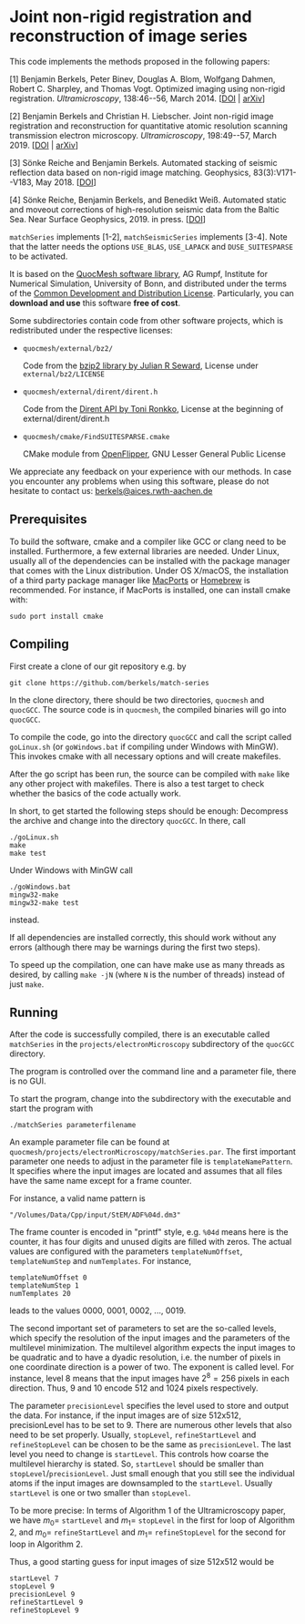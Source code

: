 # Joint non-rigid registration and reconstruction of image series

This code implements the methods proposed in the following papers:

[1] Benjamin Berkels, Peter Binev, Douglas A. Blom, Wolfgang Dahmen, Robert C. Sharpley, and Thomas Vogt. Optimized imaging using non-rigid registration. *Ultramicroscopy*, 138:46--56, March 2014. [[DOI](https://dx.doi.org/10.1016/j.ultramic.2013.11.007) | [arXiv](https://arxiv.org/abs/1403.6774)]

[2] Benjamin Berkels and Christian H. Liebscher. Joint non-rigid image registration and reconstruction for quantitative atomic resolution scanning transmission electron microscopy. *Ultramicroscopy*, 198:49--57, March 2019. [[DOI](https://dx.doi.org/10.1016/j.ultramic.2018.12.016) | [arXiv](https://arxiv.org/abs/1901.01709)]

[3] Sönke Reiche and Benjamin Berkels. Automated stacking of seismic reflection data based on non-rigid image matching. Geophysics, 83(3):V171--V183, May 2018. [[DOI](http://dx.doi.org/10.1190/geo2017-0189.1)]

[4] Sönke Reiche, Benjamin Berkels, and Benedikt Weiß. Automated static and moveout corrections of high-resolution seismic data from the Baltic Sea. Near Surface Geophysics, 2019. in press. [[DOI](http://dx.doi.org/10.1002/nsg.12068)]

`matchSeries` implements [1-2], `matchSeismicSeries` implements [3-4]. Note that the latter needs the options `USE_BLAS`, `USE_LAPACK` and `DUSE_SUITESPARSE` to be activated.

It is based on the [QuocMesh software library](https://archive.ins.uni-bonn.de/numod.ins.uni-bonn.de/software/quocmesh/index.html), AG Rumpf, Institute for Numerical Simulation, University of Bonn, and distributed under the terms of the [Common Development and Distribution License](LICENSE.txt). Particularly, you can **download and use** this software **free of cost**.

Some subdirectories contain code from other software projects, which is redistributed under the respective licenses:

* `quocmesh/external/bz2/`

  Code from the [bzip2 library by Julian R Seward](http://www.bzip.org/), License under `external/bz2/LICENSE`

* `quocmesh/external/dirent/dirent.h`

  Code from the [Dirent API by Toni Ronkko](https://github.com/tronkko/dirent), License at the beginning of external/dirent/dirent.h

* `quocmesh/cmake/FindSUITESPARSE.cmake`

  CMake module from [OpenFlipper](https://www.openflipper.org/), GNU Lesser General Public License

We appreciate any feedback on your experience with our methods. In case you encounter any problems when using this software, please do not hesitate to contact us: <berkels@aices.rwth-aachen.de>

## Prerequisites
To build the software, cmake and a compiler like GCC or clang need to be installed. Furthermore, a few external libraries are needed. Under Linux, usually all of the dependencies can be installed with the package manager that comes with the Linux distribution. Under OS X/macOS, the installation of a third party package manager like [MacPorts](https://www.macports.org/) or [Homebrew](https://brew.sh/) is recommended. For instance, if MacPorts is installed, one can install cmake with:

    sudo port install cmake

## Compiling

First create a clone of our git repository e.g. by

    git clone https://github.com/berkels/match-series

In the clone directory, there should be two directories, `quocmesh` and `quocGCC`. The source code is in `quocmesh`, the compiled binaries will go into `quocGCC`.

To compile the code, go into the directory `quocGCC` and call the script called `goLinux.sh` (or `goWindows.bat` if compiling under Windows with MinGW). This invokes cmake with all necessary options and will create makefiles.

After the go script has been run, the source can be compiled with `make` like any other project with makefiles. There is also a test target to check whether the basics of the code actually work.

In short, to get started the following steps should be enough: Decompress the archive and change into the directory `quocGCC`. In there, call

    ./goLinux.sh
    make
    make test

Under Windows with MinGW call

    ./goWindows.bat
    mingw32-make
    mingw32-make test

instead.

If all dependencies are installed correctly, this should work without any errors (although there may be warnings during the first two steps).

To speed up the compilation, one can have make use as many threads as desired, by calling `make -jN` (where `N` is the number of threads) instead of just `make`.

## Running
After the code is successfully compiled, there is an executable called `matchSeries` in the `projects/electronMicroscopy` subdirectory of the `quocGCC` directory.

The program is controlled over the command line and a parameter file, there is no GUI.

To start the program, change into the subdirectory with the executable and start the program with

    ./matchSeries parameterfilename

An example parameter file can be found at `quocmesh/projects/electronMicroscopy/matchSeries.par`. The first important parameter one needs to adjust in the parameter file is `templateNamePattern`. It specifies where the input images are located and assumes that all files have the same name except for a frame counter.

For instance, a valid name pattern is

    "/Volumes/Data/Cpp/input/StEM/ADF%04d.dm3"

The frame counter is encoded in "printf" style, e.g. `%04d` means here is the counter, it has four digits and unused digits are filled with zeros. The actual values are configured with the parameters `templateNumOffset`, `templateNumStep` and `numTemplates`. For instance,

    templateNumOffset 0
    templateNumStep 1
    numTemplates 20

leads to the values 0000, 0001, 0002, ..., 0019.

The second important set of parameters to set are the so-called levels, which specify the resolution of the input images and the parameters of the multilevel minimization. The multilevel algorithm expects the input images to be quadratic and to have a dyadic resolution, i.e. the number of pixels in one coordinate direction is a power of two. The exponent is called level. For instance, level 8 means that the input images have $2^8=256$ pixels in each direction. Thus, 9 and 10 encode 512 and 1024 pixels respectively.

The parameter `precisionLevel` specifies the level used to store and output the data. For instance, if the input images are of size 512x512, precisionLevel has to be set to 9. There are numerous other levels that also need to be set properly. Usually, `stopLevel`, `refineStartLevel` and `refineStopLevel` can be chosen to be the same as `precisionLevel`. The last level you need to change is `startLevel`. This controls how coarse the multilevel hierarchy is stated. So, `startLevel` should be smaller than `stopLevel`/`precisionLevel`. Just small enough that you still see the individual atoms if the input images are downsampled to the `startLevel`. Usually `startLevel` is one or two smaller than `stopLevel`.

To be more precise: In terms of Algorithm 1 of the Ultramicroscopy paper, we have $m_0=$ `startLevel` and $m_1=$ `stopLevel` in the first for loop of Algorithm 2, and $m_0=$ `refineStartLevel` and $m_1=$ `refineStopLevel` for the second for loop in Algorithm 2.

Thus, a good starting guess for input images of size 512x512 would be

    startLevel 7
    stopLevel 9
    precisionLevel 9
    refineStartLevel 9
    refineStopLevel 9
